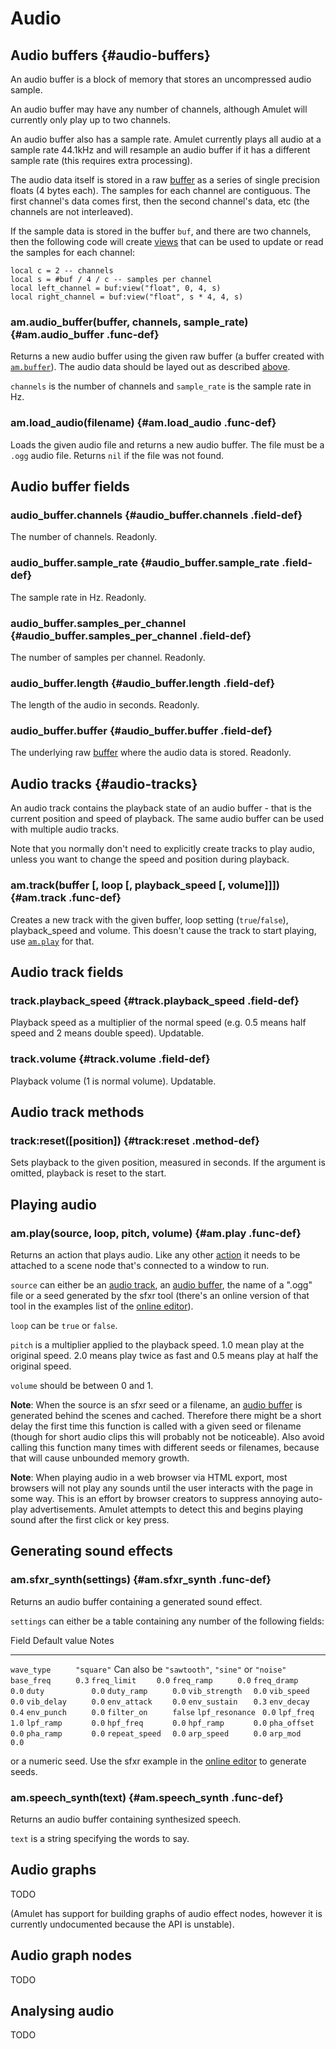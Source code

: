 
# Audio

## Audio buffers {#audio-buffers}

An audio buffer is a block of memory that stores an uncompressed
audio sample.

An audio buffer may have any number of channels, although Amulet
will currently only play up to two channels.

An audio buffer also has a sample rate. Amulet currently plays all
audio at a sample rate 44.1kHz and will resample an audio buffer
if it has a different sample rate (this requires extra processing).

The audio data itself is stored in a raw [buffer](#buffers-and-views)
as a series of single precision floats (4 bytes each). The samples for
each channel are contiguous. The first channel's data comes first, then
the second channel's data, etc (the channels are not interleaved).

If the sample data is stored in the buffer `buf`, and there are two channels,
then the following code will create [views](#buffers-and-views) that can
be used to update or read the samples for each channel:

~~~ {.lua}
local c = 2 -- channels
local s = #buf / 4 / c -- samples per channel
local left_channel = buf:view("float", 0, 4, s)
local right_channel = buf:view("float", s * 4, 4, s)
~~~

### am.audio_buffer(buffer, channels, sample_rate) {#am.audio_buffer .func-def}

Returns a new audio buffer using the given raw buffer (a buffer
created with [`am.buffer`](#am.buffer)). The audio data should
be layed out as described [above](#audio-buffers).

`channels` is the number of channels and `sample_rate` is the sample rate
in Hz.

### am.load_audio(filename) {#am.load_audio .func-def}

Loads the given audio file and returns a new audio buffer.
The file must be a `.ogg` audio file.
Returns `nil` if the file was not found.

## Audio buffer fields

### audio_buffer.channels {#audio_buffer.channels .field-def}

The number of channels. Readonly.

### audio_buffer.sample_rate {#audio_buffer.sample_rate .field-def}

The sample rate in Hz. Readonly.

### audio_buffer.samples_per_channel {#audio_buffer.samples_per_channel .field-def}

The number of samples per channel. Readonly.

### audio_buffer.length {#audio_buffer.length .field-def}

The length of the audio in seconds. Readonly.

### audio_buffer.buffer {#audio_buffer.buffer .field-def}

The underlying raw [buffer](#buffers-and-views) where the audio data is stored. Readonly.

## Audio tracks {#audio-tracks}

An audio track contains the playback state of an audio buffer - that is
the current position and speed of playback. The same audio buffer can
be used with multiple audio tracks.

Note that you normally don't need to explicitly create tracks
to play audio, unless you want to change the speed and position
during playback.

### am.track(buffer [, loop [, playback_speed [, volume]]]) {#am.track .func-def}

Creates a new track with the given buffer, loop setting (`true`/`false`),
playback_speed and volume. This doesn't cause the track to start playing, use
[`am.play`](#am.play) for that.

## Audio track fields

### track.playback_speed {#track.playback_speed .field-def}

Playback speed as a multiplier of the normal speed (e.g. 0.5 means half
speed and 2 means double speed). Updatable.

### track.volume {#track.volume .field-def}

Playback volume (1 is normal volume). Updatable.

## Audio track methods

### track:reset([position]) {#track:reset .method-def}

Sets playback to the given position, measured in seconds.
If the argument is omitted, playback is reset to the start.

## Playing audio

### am.play(source, loop, pitch, volume) {#am.play .func-def}

Returns an action that plays audio.
Like any other [action](#node:action) it needs to be attached to a scene
node that's connected to a window to run.

`source` can either be an [audio track](#audio-tracks), an [audio buffer](#audio-buffers), the name of a ".ogg" file
or a seed generated by the sfxr tool (there's an online
version of that tool in the examples list of the [online editor](http://www.amulet.xyz/editor.html)).

`loop` can be `true` or `false`.

`pitch` is a multiplier applied to the playback speed.
1.0 mean play at the original speed. 2.0 means play
twice as fast and 0.5 means play at half the original speed.

`volume` should be between 0 and 1.

**Note**:
When the source is an sfxr seed or a filename, an [audio buffer](#audio-buffers)
is generated behind the scenes and cached. Therefore there might be a short delay the
first time this function is called with a given seed or filename (though for short
audio clips this will probably not be noticeable). Also avoid calling
this function many times with different seeds or filenames, because that will cause 
unbounded memory growth.

**Note**:
When playing audio in a web browser via HTML export, most browsers will not play
any sounds until the user interacts with the page in some way. This is an effort by
browser creators to suppress annoying auto-play advertisements. Amulet attempts to
detect this and begins playing sound after the first click or key press.

## Generating sound effects

### am.sfxr_synth(settings) {#am.sfxr_synth .func-def}

Returns an audio buffer containing a generated sound effect.

`settings` can either be a table containing any number of the
following fields:

Field                Default value     Notes
-----------------    ----------------  -------------------------------------------------
`wave_type     `     `"square"`        Can also be `"sawtooth"`, `"sine"` or `"noise"`
`base_freq     `     `0.3`
`freq_limit    `     `0.0`
`freq_ramp     `     `0.0`
`freq_dramp    `     `0.0`
`duty          `     `0.0`
`duty_ramp     `     `0.0`
`vib_strength  `     `0.0`
`vib_speed     `     `0.0`
`vib_delay     `     `0.0`
`env_attack    `     `0.0`
`env_sustain   `     `0.3`
`env_decay     `     `0.4`
`env_punch     `     `0.0`
`filter_on     `     `false`
`lpf_resonance `     `0.0`
`lpf_freq      `     `1.0`
`lpf_ramp      `     `0.0`
`hpf_freq      `     `0.0`
`hpf_ramp      `     `0.0`
`pha_offset    `     `0.0`
`pha_ramp      `     `0.0`
`repeat_speed  `     `0.0`
`arp_speed     `     `0.0`
`arp_mod       `     `0.0`

or a numeric seed. Use the sfxr example
in the [online editor](http://www.amulet.xyz/editor.html) to generate seeds.

### am.speech_synth(text) {#am.speech_synth .func-def}

Returns an audio buffer containing synthesized speech.

`text` is a string specifying the words to say.

## Audio graphs

TODO

(Amulet has support for building graphs of audio effect nodes,
however it is currently undocumented because the API is unstable).

## Audio graph nodes

TODO

## Analysing audio

TODO

